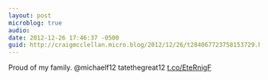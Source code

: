 ```yaml
---
layout: post
microblog: true
audio: 
date: 2012-12-26 17:46:37 -0500
guid: http://craigmcclellan.micro.blog/2012/12/26/t284067723758153729.html
---
```

Proud of my family. @michaelf12 tatethegreat12 [t.co/EteRnigF](http://t.co/EteRnigF)
